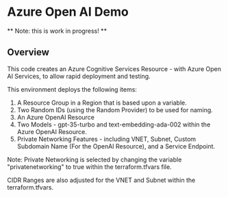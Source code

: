 # Azure Open AI Demo

** Note: this is work in progress! **

## Overview
This code creates an Azure Cognitive Services Resource - with Azure Open AI Services, to allow rapid deployment and testing. 

This environment deploys the following items:

 1. A Resource Group in a Region that is based upon a variable. 
 2. Two Random IDs (using the Random Provider) to be used for naming. 
 3. An Azure OpenAI Resource
 4. Two Models - gpt-35-turbo and text-embedding-ada-002 within the Azure OpenAI Resource. 
 5. Private Networking Features - including VNET, Subnet, Custom Subdomain Name (For the OpenAI Resource), and a Service Endpoint. 

Note: Private Networking is selected by changing the variable "privatenetworking" to true within the terraform.tfvars file. 

CIDR Ranges are also adjusted for the VNET and Subnet within the terraform.tfvars. 